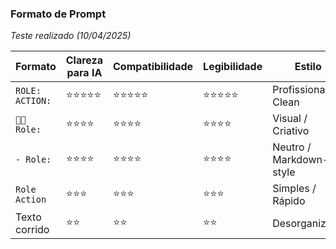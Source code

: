 
### Formato de Prompt 
*Teste realizado (10/04/2025)*

| Formato           | Clareza para IA | Compatibilidade | Legibilidade | Estilo                  | Funciona sem `:` |
| ----------------- | --------------- | --------------- | ------------ | ----------------------- | ---------------- |
| `ROLE:` `ACTION:` | ⭐⭐⭐⭐⭐           | ⭐⭐⭐⭐⭐           | ⭐⭐⭐⭐⭐        | Profissional / Clean    | ✅ Sim            |
| `🧑‍💼 Role:`     | ⭐⭐⭐⭐            | ⭐⭐⭐⭐            | ⭐⭐⭐⭐         | Visual / Criativo       | ⚠️ Parcial       |
| `- Role:`         | ⭐⭐⭐⭐            | ⭐⭐⭐⭐            | ⭐⭐⭐⭐         | Neutro / Markdown-style | ✅ Sim            |
| `Role` `Action`   | ⭐⭐⭐             | ⭐⭐⭐             | ⭐⭐⭐          | Simples / Rápido        | ✅ Sim            |
| Texto corrido     | ⭐⭐              | ⭐⭐              | ⭐⭐           | Desorganizado           | ❌ Não se aplica  |
